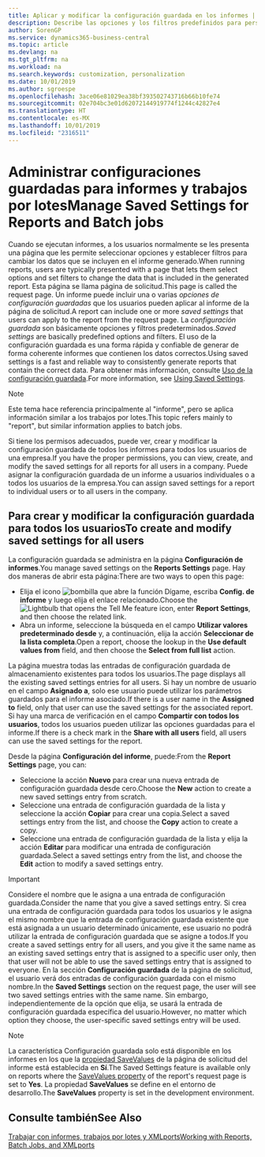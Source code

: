 ```yaml
---
title: Aplicar y modificar la configuración guardada en los informes | Documentos de Microsoft
description: Describe las opciones y los filtros predefinidos para personalizar un informe y para generar los datos correctos.
author: SorenGP
ms.service: dynamics365-business-central
ms.topic: article
ms.devlang: na
ms.tgt_pltfrm: na
ms.workload: na
ms.search.keywords: customization, personalization
ms.date: 10/01/2019
ms.author: sgroespe
ms.openlocfilehash: 3ace06e81029ea38bf393502743716b66b10fe74
ms.sourcegitcommit: 02e704bc3e01d62072144919774f1244c42827e4
ms.translationtype: HT
ms.contentlocale: es-MX
ms.lasthandoff: 10/01/2019
ms.locfileid: "2316511"
---
```

# <a name="manage-saved-settings-for-reports-and-batch-jobs"></a><span data-ttu-id="6849d-103">Administrar configuraciones guardadas para informes y trabajos por lotes</span><span class="sxs-lookup"><span data-stu-id="6849d-103">Manage Saved Settings for Reports and Batch jobs</span></span>
<span data-ttu-id="6849d-104">Cuando se ejecutan informes, a los usuarios normalmente se les presenta una página que les permite seleccionar opciones y establecer filtros para cambiar los datos que se incluyen en el informe generado.</span><span class="sxs-lookup"><span data-stu-id="6849d-104">When running reports, users are typically presented with a page that lets them select options and set filters to change the data that is included in the generated report.</span></span> <span data-ttu-id="6849d-105">Esta página se llama página de solicitud.</span><span class="sxs-lookup"><span data-stu-id="6849d-105">This page is called the request page.</span></span> <span data-ttu-id="6849d-106">Un informe puede incluir una o varias *opciones de configuración guardadas* que los usuarios pueden aplicar al informe de la página de solicitud.</span><span class="sxs-lookup"><span data-stu-id="6849d-106">A report can include one or more *saved settings* that users can apply to the report from the request page.</span></span> <span data-ttu-id="6849d-107">La *configuración guardada* son básicamente opciones y filtros predeterminados.</span><span class="sxs-lookup"><span data-stu-id="6849d-107">*Saved settings* are basically predefined options and filters.</span></span> <span data-ttu-id="6849d-108">El uso de la configuración guardada es una forma rápida y confiable de generar de forma coherente informes que contienen los datos correctos.</span><span class="sxs-lookup"><span data-stu-id="6849d-108">Using saved settings is a fast and reliable way to consistently generate reports that contain the correct data.</span></span> <span data-ttu-id="6849d-109">Para obtener más información, consulte [Uso de la configuración guardada](ui-work-report.md#SavedSettings).</span><span class="sxs-lookup"><span data-stu-id="6849d-109">For more information, see [Using Saved Settings](ui-work-report.md#SavedSettings).</span></span>

> [!NOTE]
> <span data-ttu-id="6849d-110">Este tema hace referencia principalmente al "informe", pero se aplica información similar a los trabajos por lotes.</span><span class="sxs-lookup"><span data-stu-id="6849d-110">This topic refers mainly to "report", but similar information applies to batch jobs.</span></span>

<span data-ttu-id="6849d-111">Si tiene los permisos adecuados, puede ver, crear y modificar la configuración guardada de todos los informes para todos los usuarios de una empresa.</span><span class="sxs-lookup"><span data-stu-id="6849d-111">If you have the proper permissions, you can view, create, and modify the saved settings for all reports for all users in a company.</span></span> <span data-ttu-id="6849d-112">Puede asignar la configuración guardada de un informe a usuarios individuales o a todos los usuarios de la empresa.</span><span class="sxs-lookup"><span data-stu-id="6849d-112">You can assign saved settings for a report to individual users or to all users in the company.</span></span>

<!--
## Apply saved settings to a report
1. Open the report.

   The request page appears.    
2. In the **Saved Settings** section of the page, set the **Name** field  to the saved settings that you want to use.

   The **Saved Settings** section only appears if the report has been run before or if there are existing saved settings entries. The saved settings entry called **Last used options and filters** is always available. These settings are the option and filter values that were used the last time you ran the report.

-->

## <a name="to-create-and-modify-saved-settings-for-all-users"></a><span data-ttu-id="6849d-113">Para crear y modificar la configuración guardada para todos los usuarios</span><span class="sxs-lookup"><span data-stu-id="6849d-113">To create and modify saved settings for all users</span></span>
<span data-ttu-id="6849d-114">La configuración guardada se administra en la página **Configuración de informes**.</span><span class="sxs-lookup"><span data-stu-id="6849d-114">You manage saved settings on the **Reports Settings** page.</span></span> <span data-ttu-id="6849d-115">Hay dos maneras de abrir esta página:</span><span class="sxs-lookup"><span data-stu-id="6849d-115">There are two ways to open this page:</span></span>
-   <span data-ttu-id="6849d-116">Elija el icono ![bombilla que abre la función Dígame](media/ui-search/search_small.png "Dígame que desea hacer"), escriba **Config. de informe** y luego elija el enlace relacionado.</span><span class="sxs-lookup"><span data-stu-id="6849d-116">Choose the ![Lightbulb that opens the Tell Me feature](media/ui-search/search_small.png "Tell me what you want to do") icon, enter **Report Settings**, and then choose the related link.</span></span>
-   <span data-ttu-id="6849d-117">Abra un informe, seleccione la búsqueda en el campo **Utilizar valores predeterminado desde** y, a continuación, elija la acción **Seleccionar de la lista completa**.</span><span class="sxs-lookup"><span data-stu-id="6849d-117">Open a report, choose the lookup in the **Use default values from** field, and then choose the **Select from full list** action.</span></span>

<span data-ttu-id="6849d-118">La página muestra todas las entradas de configuración guardada de almacenamiento existentes para todos los usuarios.</span><span class="sxs-lookup"><span data-stu-id="6849d-118">The page displays all the existing saved settings entries for all users.</span></span> <span data-ttu-id="6849d-119">Si hay un nombre de usuario en el campo **Asignado a**, solo ese usuario puede utilizar los parámetros guardados para el informe asociado.</span><span class="sxs-lookup"><span data-stu-id="6849d-119">If there is a user name in the **Assigned to** field, only that user can use the saved settings for the associated report.</span></span> <span data-ttu-id="6849d-120">Si hay una marca de verificación en el campo **Compartir con todos los usuarios**, todos los usuarios pueden utilizar las opciones guardadas para el informe.</span><span class="sxs-lookup"><span data-stu-id="6849d-120">If there is a check mark in the **Share with all users** field, all users can use the saved settings for the report.</span></span>

<span data-ttu-id="6849d-121">Desde la página **Configuración del informe**, puede:</span><span class="sxs-lookup"><span data-stu-id="6849d-121">From the **Report Settings** page, you can:</span></span>
-   <span data-ttu-id="6849d-122">Seleccione la acción **Nuevo** para crear una nueva entrada de configuración guardada desde cero.</span><span class="sxs-lookup"><span data-stu-id="6849d-122">Choose the **New** action to create a new saved settings entry from scratch.</span></span>
-   <span data-ttu-id="6849d-123">Seleccione una entrada de configuración guardada de la lista y seleccione la acción **Copiar** para crear una copia.</span><span class="sxs-lookup"><span data-stu-id="6849d-123">Select a saved settings entry from the list, and choose the **Copy** action to create a copy.</span></span>
-   <span data-ttu-id="6849d-124">Seleccione una entrada de configuración guardada de la lista y elija la acción **Editar** para modificar una entrada de configuración guardada.</span><span class="sxs-lookup"><span data-stu-id="6849d-124">Select a saved settings entry from the list, and choose the **Edit** action to modify a saved settings entry.</span></span>

> [!Important]
> <span data-ttu-id="6849d-125">Considere el nombre que le asigna a una entrada de configuración guardada.</span><span class="sxs-lookup"><span data-stu-id="6849d-125">Consider the name that you give a saved settings entry.</span></span> <span data-ttu-id="6849d-126">Si crea una entrada de configuración guardada para todos los usuarios y le asigna el mismo nombre que la entrada de configuración guardada existente que está asignada a un usuario determinado únicamente, ese usuario no podrá utilizar la entrada de configuración guardada que se asigne a todos.</span><span class="sxs-lookup"><span data-stu-id="6849d-126">If you create a saved settings entry for all users, and you give it the same name as an existing saved settings entry that is assigned to a specific user only, then that user will not be able to use the saved settings entry that is assigned to everyone.</span></span>  <span data-ttu-id="6849d-127">En la sección **Configuración guardada** de la página de solicitud, el usuario verá dos entradas de configuración guardada con el mismo nombre.</span><span class="sxs-lookup"><span data-stu-id="6849d-127">In the **Saved Settings** section on the request page, the user will see two saved settings entries with the same name.</span></span> <span data-ttu-id="6849d-128">Sin embargo, independientemente de la opción que elija, se usará la entrada de configuración guardada específica del usuario.</span><span class="sxs-lookup"><span data-stu-id="6849d-128">However, no matter which option they choose, the user-specific saved settings entry will be used.</span></span>

> [!NOTE]
> <span data-ttu-id="6849d-129">La característica Configuración guardada solo está disponible en los informes en los que la [propiedad SaveValues](https://docs.microsoft.com/en-us/dynamics-nav/savevalues-property) de la página de solicitud del informe está establecida en **Sí**.</span><span class="sxs-lookup"><span data-stu-id="6849d-129">The Saved Settings feature is available only on reports where the [SaveValues property](https://docs.microsoft.com/en-us/dynamics-nav/savevalues-property) of the report's request page is set to **Yes**.</span></span> <span data-ttu-id="6849d-130">La propiedad **SaveValues** se define en el entorno de desarrollo.</span><span class="sxs-lookup"><span data-stu-id="6849d-130">The **SaveValues** property is set in the development environment.</span></span>  

## <a name="see-also"></a><span data-ttu-id="6849d-131">Consulte también</span><span class="sxs-lookup"><span data-stu-id="6849d-131">See Also</span></span>
[<span data-ttu-id="6849d-132">Trabajar con informes, trabajos por lotes y XMLports</span><span class="sxs-lookup"><span data-stu-id="6849d-132">Working with Reports, Batch Jobs, and XMLports</span></span>](ui-work-report.md)  
